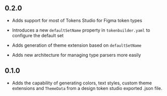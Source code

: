 ## 0.2.0

* Adds support for most of Tokens Studio for Figma token types
* Introduces a new `defaultSetName` property in `tokenbuilder.yaml` to configure the default set

* Adds generation of theme extension based on `defaultSetName`
* Adds new architecture for managing type parsers more easily

## 0.1.0

* Adds the capability of generating colors, text styles, custom theme extensions and `ThemeData`
  from a design token studio exported .json file. 
